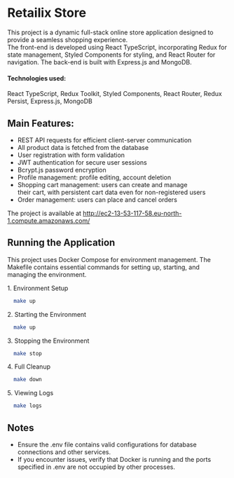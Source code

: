 # Retailix Store
This project is a dynamic full-stack online store application designed to provide a seamless shopping experience. <br> The front-end is developed using React TypeScript, incorporating Redux for state management, Styled Components for styling, and React Router for navigation. The back-end is built with Express.js and MongoDB.

#### Technologies used: 
React TypeScript, Redux Toolkit, Styled Components, React Router, Redux Persist, Express.js, MongoDB

## Main Features:
- REST API requests for efficient client-server communication
- All product data is fetched from the database
- User registration with form validation
- JWT authentication for secure user sessions
- Bcrypt.js password encryption
- Profile management: profile editing, account deletion
- Shopping cart management: users can create and manage <br>
  their cart, with persistent cart data even for non-registered users
- Order management: users can place and cancel orders

The project is available at http://ec2-13-53-117-58.eu-north-1.compute.amazonaws.com/



## Running the Application
This project uses Docker Compose for environment management. The Makefile contains essential commands for setting up, starting, and managing the environment.

1\. Environment Setup

```bash
  make up
```

2\. Starting the Environment

```bash
  make up
```

3\. Stopping the Environment

```bash
  make stop
```


4\. Full Cleanup

```bash
  make down
```

5\. Viewing Logs

```bash
  make logs
```

## Notes
- Ensure the .env file contains valid configurations for database connections and other services.
- If you encounter issues, verify that Docker is running and the ports specified in .env are not occupied by other processes.
